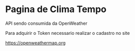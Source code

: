 # Pagina de Clima Tempo



API sendo consumida da OpenWeather

Para adquirir o Token necessario realizar o cadastro no site 

https://openweathermap.org





